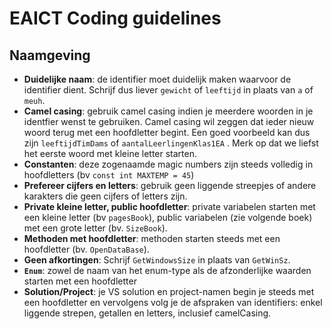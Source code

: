 # EAICT Coding guidelines

## Naamgeving

* **Duidelijke naam**: de identifier moet duidelijk maken waarvoor de identifier dient. Schrijf dus liever ``gewicht`` of ``leeftijd`` in plaats van ``a`` of ``meuh``. 
* **Camel casing**: gebruik camel casing indien je meerdere woorden in je identfier wenst te gebruiken. Camel casing wil zeggen dat ieder nieuw woord terug met een hoofdletter begint. Een goed voorbeeld kan dus zijn ``leeftijdTimDams`` of ``aantalLeerlingenKlas1EA`` . Merk op dat we liefst het eerste woord met kleine letter starten.
* **Constanten**: deze zogenaamde magic numbers zijn steeds volledig in hoofdletters (bv ``const int MAXTEMP = 45``)
* **Prefereer cijfers en letters**: gebruik geen liggende streepjes of andere karakters die geen cijfers of letters zijn.
* **Private kleine letter, public hoofdletter**: private variabelen starten met een kleine letter (bv ``pagesBook``), public variabelen (zie volgende boek) met een grote letter (bv. ``SizeBook``).
* **Methoden met hoofdletter**: methoden starten steeds met een hoofdletter (bv. ``OpenDataBase``).
* **Geen afkortingen**: Schrijf ``GetWindowsSize`` in plaats van ``GetWinSz``.
* **``Enum``**: zowel de naam van het enum-type als de afzonderlijke waarden starten met een hoofdletter
* **Solution/Project**: je VS solution en project-namen begin je steeds met een hoofdletter en vervolgens volg je de afspraken van identifiers: enkel liggende strepen, getallen en letters, inclusief camelCasing.

<!--https://www.dofactory.com/csharp-coding-standards-->